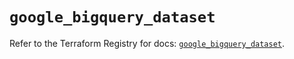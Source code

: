 # `google_bigquery_dataset`

Refer to the Terraform Registry for docs: [`google_bigquery_dataset`](https://registry.terraform.io/providers/hashicorp/google-beta/6.20.0/docs/resources/google_bigquery_dataset).
